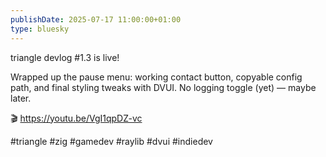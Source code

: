 ```yaml
---
publishDate: 2025-07-17 11:00:00+01:00
type: bluesky
---
```


triangle devlog #1.3 is live!

Wrapped up the pause menu: working contact button, copyable config path, and final styling tweaks with DVUI. No logging toggle (yet) — maybe later.

🎬 https://youtu.be/VgI1qpDZ-vc

#triangle #zig #gamedev #raylib #dvui #indiedev
